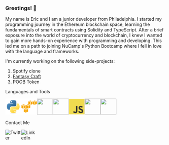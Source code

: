 ### Greetings! 👋

My name is Eric and I am a junior developer from Philadelphia. I started my programming journey in the Ethereum blockchain space, learning the fundamentals of
smart contracts using Solidity and TypeScript. After a brief exposure into the world of cryptocurrency and blockchain, I knew I wanted to gain more hands-on experience
with programming and developing. This led me on a path to joining NuCamp's Python Bootcamp where I fell in love with the language and frameworks. 

I'm currently working on the following side-projects: 

1. Spotify clone
2. [Fantasy Craft](https://github.com/ericdwkim/nucamp-python/blob/0f14b1f4cc09585e1df0cf23c1faf6595f8792d7/Python/1-Fundamentals/portfolio_project/app.py)
3. POOB Token

Languages and Tools

<img src="https://raw.githubusercontent.com/devicons/devicon/master/icons/python/python-original.svg" width="50" height="50"><img src="https://raw.githubusercontent.com/devicons/devicon/master/icons/amazonwebservices/amazonwebservices-original.svg" width="50" height="50"><img src="https://user-images.githubusercontent.com/24623425/36042969-f87531d4-0d8a-11e8-9dee-e87ab8c6a9e3.png" width="50" height="50"><img src="https://upload.wikimedia.org/wikipedia/commons/4/4c/Typescript_logo_2020.svg" width="50" height="50"><img src="https://raw.githubusercontent.com/devicons/devicon/master/icons/javascript/javascript-original.svg" width="50" height="50"><img src="https://www.docker.com/sites/default/files/d8/styles/role_icon/public/2019-07/Docker-Logo-White-RGB_Moby.png?itok=VwIPWvAs" width="50" height="50"><img src="https://upload.wikimedia.org/wikipedia/commons/9/98/Solidity_logo.svg" width="50" height="50">

Contact Me

<a href="https://twitter.com/ericdwkim">
  <img align="left" alt="Twitter" width="50px"
       src="https://raw.githubusercontent.com/peterthehan/peterthehan/master/assets/twitter.svg"/>
  </a>
  
<a href="https://www.linkedin.com/in/ericdwkim/">
  <img align="left" alt="LinkedIn" width="50px"
       src="https://raw.githubusercontent.com/peterthehan/peterthehan/master/assets/linkedin.svg"/>
  </a>
  
